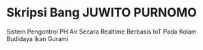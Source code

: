 # Skripsi Bang JUWITO PURNOMO

Sistem Pengontrol PH Air Secara Realtime Berbasis IoT Pada Kolam Budidaya Ikan Gurami
